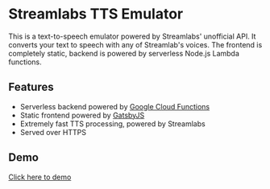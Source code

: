 # Streamlabs TTS Emulator

This is a text-to-speech emulator powered by Streamlabs' unofficial API. It converts your text to speech with any of Streamlab's voices. The frontend is completely static, backend is powered by serverless Node.js Lambda functions.

## Features
- Serverless backend powered by [Google Cloud Functions](https://cloud.google.com/functions)
- Static frontend powered by [GatsbyJS](https://www.gatsbyjs.org)
- Extremely fast TTS processing, powered by Streamlabs
- Served over HTTPS

## Demo
[Click here to demo](https://streamlabs-tts.surge.sh)
